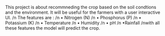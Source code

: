 This project is about recommneding the crop based on the soil condtions and the environment. It will be useful for the farmers with a user interactive UI. 
/n The features are : 
/n • Nitrogen (N)
/n • Phosphorus (P)
/n • Potassium (K)
/n • Temperature
/n • Humidity
/n • pH
/n •Rainfall
/nwith all these features the model will predict the crop.

